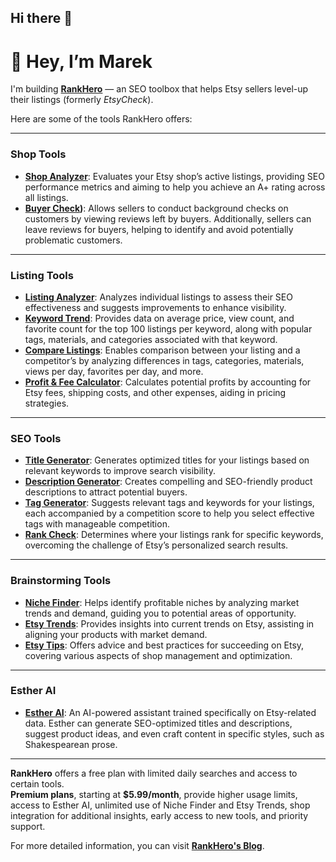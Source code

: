 ## Hi there 👋

# 👋 Hey, I’m Marek  
I'm building **[RankHero](https://www.rankhero.com)** — an SEO toolbox that helps Etsy sellers level-up their listings (formerly *EtsyCheck*).  

Here are some of the tools RankHero offers:

---

### Shop Tools
- **[Shop Analyzer](https://www.rankhero.com/shop-analyzer)**: Evaluates your Etsy shop’s active listings, providing SEO performance metrics and aiming to help you achieve an A+ rating across all listings.
- **[Buyer Check](https://www.rankhero.com/buyer-check))**: Allows sellers to conduct background checks on customers by viewing reviews left by buyers. Additionally, sellers can leave reviews for buyers, helping to identify and avoid potentially problematic customers.

---

### Listing Tools
- **[Listing Analyzer](https://www.rankhero.com/listing-analyzer)**: Analyzes individual listings to assess their SEO effectiveness and suggests improvements to enhance visibility.
- **[Keyword Trend](https://www.rankhero.com/keyword-trend)**: Provides data on average price, view count, and favorite count for the top 100 listings per keyword, along with popular tags, materials, and categories associated with that keyword.
- **[Compare Listings](https://www.rankhero.com/compare-listings)**: Enables comparison between your listing and a competitor’s by analyzing differences in tags, categories, materials, views per day, favorites per day, and more.
- **[Profit & Fee Calculator](https://www.rankhero.com/shop-analyzer)**: Calculates potential profits by accounting for Etsy fees, shipping costs, and other expenses, aiding in pricing strategies.

---

### SEO Tools
- **[Title Generator](https://www.rankhero.com/title-generator)**: Generates optimized titles for your listings based on relevant keywords to improve search visibility.
- **[Description Generator](https://www.rankhero.com/description-generator)**: Creates compelling and SEO-friendly product descriptions to attract potential buyers.
- **[Tag Generator](https://www.rankhero.com/tag-generator)**: Suggests relevant tags and keywords for your listings, each accompanied by a competition score to help you select effective tags with manageable competition.
- **[Rank Check](https://www.rankhero.com/rank-check)**: Determines where your listings rank for specific keywords, overcoming the challenge of Etsy’s personalized search results.

---

### Brainstorming Tools
- **[Niche Finder](https://www.rankhero.com/niche-finder)**: Helps identify profitable niches by analyzing market trends and demand, guiding you to potential areas of opportunity.
- **[Etsy Trends](https://www.rankhero.com/etsy-trends)**: Provides insights into current trends on Etsy, assisting in aligning your products with market demand.
- **[Etsy Tips](https://www.rankhero.com/etsy-tips)**: Offers advice and best practices for succeeding on Etsy, covering various aspects of shop management and optimization.

---

### Esther AI
- **[Esther AI](https://www.rankhero.com/ai)**: An AI-powered assistant trained specifically on Etsy-related data. Esther can generate SEO-optimized titles and descriptions, suggest product ideas, and even craft content in specific styles, such as Shakespearean prose.

---

**RankHero** offers a free plan with limited daily searches and access to certain tools.  
**Premium plans**, starting at **$5.99/month**, provide higher usage limits, access to Esther AI, unlimited use of Niche Finder and Etsy Trends, shop integration for additional insights, early access to new tools, and priority support.


For more detailed information, you can visit **[RankHero's Blog](https://www.rankhero.com)**.
